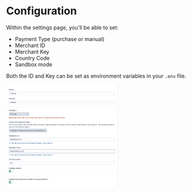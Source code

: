 # Configuration

Within the settings page, you'll be able to set:
- Payment Type (purchase or manual)
- Merchant ID
- Merchant Key
- Country Code 
- Sandbox mode

Both the ID and Key can be set as environment variables in your `.env` file.

<img src="assets/settings.png" width="300">
